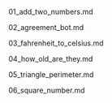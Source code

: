 
01_add_two_numbers.md

02_agreement_bot.md

03_fahrenheit_to_celsius.md

04_how_old_are_they.md

05_triangle_perimeter.md

06_square_number.md